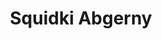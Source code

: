 ---
slug: squidki-abgerny
title: Squidki Abgerny
description: "Squidki Abgerny is an exciting online game. Play for free directly in your browser!"
icon: /images/new_mods/Sprunki Abgerny.png
url: https://wowtbc.net/sprunkin/abgerny/index.html
previewImage: /images/new_mods/Sprunki Abgerny.png
type: new mods

# SEO配置
seo:
  title: "Squidki Abgerny - Play Free Online Game | Fun Browser Games"
  description: "Squidki Abgerny - Play this fun online game for free in your browser. No download required!"
  ogImage: "/images/new_mods/Sprunki Abgerny.png"
  keywords: "squidki-abgerny, online game, browser game, free game, new mods game, play online"

videoUrls:
  - https://www.youtube.com/embed/example1
  - https://www.youtube.com/embed/example2

whyPlay:
  title: "Why Play Squidki Abgerny?"
  items:
    - "Immersive Gameplay: Squidki Abgerny offers an engaging and immersive gaming experience that will keep you entertained for hours"
    - "Challenging Levels: Test your skills with increasingly difficult challenges and obstacles"
    - "Beautiful Graphics: Enjoy stunning visuals and smooth animations that bring the game world to life"
    - "Regular Updates: New content and features are added regularly to keep the game fresh and exciting"
    - "Free to Play: Experience all the fun without spending a penny"
    - "Community Features: Connect with other players, share strategies, and compete for high scores"
    - "Cross-Platform: Play on any device with a web browser, no downloads required"

features:
  title: "Key Features of Squidki Abgerny"
  image: "/images/new_mods/Sprunki Abgerny.png"
  items:
    - "Intuitive Controls: Easy to learn controls make Squidki Abgerny accessible for players of all skill levels"
    - "Multiple Game Modes: Enjoy various gameplay options that provide different challenges and experiences"
    - "Character Customization: Personalize your gaming experience with unique characters and items"
    - "Achievement System: Complete special tasks to earn rewards and recognition"
    - "Leaderboards: Compete with players worldwide and see who can achieve the highest scores"

characteristics:
  title: "Game Characteristics"
  image: "/images/new_mods/Sprunki Abgerny.png"
  items:
    - "Genre: New mods game with elements of strategy and skill"
    - "Difficulty: Suitable for both casual gamers and those seeking a challenge"
    - "Play Time: Quick sessions or extended gameplay, depending on your preference"
    - "Art Style: Vibrant and engaging visuals that enhance the gaming experience"
    - "Sound Design: Immersive audio that complements the gameplay perfectly"

info: "Squidki Abgerny is an exciting online game that offers players a unique and engaging gaming experience. With its intuitive controls, stunning visuals, and challenging gameplay, Squidki Abgerny provides hours of entertainment for players of all ages and skill levels. Whether you're looking for a quick gaming session during a break or an extended play session, Squidki Abgerny delivers an immersive experience that will keep you coming back for more. The game features multiple levels of increasing difficulty, ensuring that players are constantly challenged as they progress. With regular updates adding new content and features, Squidki Abgerny remains fresh and exciting, providing endless entertainment options for its growing community of players."

howToPlayIntro: "Welcome to Squidki Abgerny! This guide will walk you through the basics and help you master the game. Whether you're a beginner or looking to improve your skills, these tips and instructions will enhance your gaming experience."

howToPlaySteps:
  - title: "Getting Started"
    description: "Begin your Squidki Abgerny adventure by familiarizing yourself with the controls. Use your keyboard or mouse to navigate through the game interface. The tutorial will guide you through the basic mechanics and help you understand the objectives."
  - title: "Understanding the Objectives"
    description: "In Squidki Abgerny, your main goal is to progress through levels by completing specific objectives. Each level presents unique challenges that require different strategies and approaches."
  - title: "Mastering the Controls"
    description: "Practice using the controls to improve your precision and reaction time. Squidki Abgerny requires quick reflexes and strategic thinking to overcome obstacles and defeat opponents."
  - title: "Utilizing Power-ups"
    description: "Collect power-ups throughout the game to enhance your abilities and overcome difficult challenges. Each power-up offers unique advantages that can be crucial for success."
  - title: "Developing Strategies"
    description: "As you progress in Squidki Abgerny, develop effective strategies for different scenarios. Analyze patterns, anticipate challenges, and adapt your approach to maximize your performance."

faq:
  title: "Frequently Asked Questions about Squidki Abgerny"
  items:
    - question: "Is Squidki Abgerny free to play?"
      answer: "Yes, Squidki Abgerny is completely free to play directly in your web browser. No downloads or purchases are required to enjoy the full game experience."
    - question: "Can I play Squidki Abgerny on mobile devices?"
      answer: "Yes, Squidki Abgerny is optimized for both desktop and mobile play. You can enjoy the game on any device with a web browser and internet connection."
    - question: "Are there any in-game purchases?"
      answer: "While Squidki Abgerny is free to play, there may be optional in-game purchases available for cosmetic items or additional features that don't affect core gameplay."
    - question: "How often is Squidki Abgerny updated?"
      answer: "The developers regularly update Squidki Abgerny with new content, features, and improvements based on player feedback and game performance."
    - question: "Can I play Squidki Abgerny offline?"
      answer: "Currently, Squidki Abgerny requires an internet connection to play as it's a browser-based online game."
    - question: "Is Squidki Abgerny suitable for children?"
      answer: "Yes, Squidki Abgerny is designed to be family-friendly and suitable for players of all ages."
    - question: "How do I report bugs or issues?"
      answer: "If you encounter any problems while playing Squidki Abgerny, you can report them through the game's support page or contact the developers directly through their website."
    - question: "Still Have Questions?"
      answer: "If you have additional questions about Squidki Abgerny that aren't covered in this FAQ, please visit our support center or contact our customer service team for assistance."
---